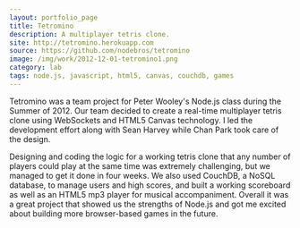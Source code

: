 ```yaml
---
layout: portfolio_page
title: Tetromino
description: A multiplayer tetris clone.
site: http://tetromino.herokuapp.com
source: https://github.com/nodebros/tetromino
image: /img/work/2012-12-01-tetromino1.png
category: lab
tags: node.js, javascript, html5, canvas, couchdb, games
---
```


Tetromino was a team project for Peter Wooley's Node.js class during the Summer
of 2012. Our team decided to create a real-time multiplayer tetris clone using
WebSockets and HTML5 Canvas technology. I led the development effort along
with Sean Harvey while Chan Park took care of the design.

Designing and coding the logic for a working tetris clone that any number of
players could play at the same time was extremely challenging, but we managed
to get it done in four weeks. We also used CouchDB, a NoSQL database, to manage
users and high scores, and built a working scoreboard as well as an HTML5 mp3
player for musical accompaniment. Overall it was a great project that showed us
the strengths of Node.js and got me excited about building more browser-based
games in the future.
